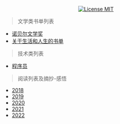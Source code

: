 <p align="center">
  <a href="https://www.skillnull.com"><img src="https://skillnull.com/others/images/brand/MIT.svg" alt="License MIT"></a>
</p>

> 文学类书单列表
* [诺贝尔文学奖](/literature/Nobel-Prize-in-literature.md)
* [关于生活和人生的书单](/literature/booklist-about-life.md)

> 技术类列表
* [程序员](/technology/programmer.md)

> 阅读列表及摘抄-感悟
* [2018](/the-books-i-have-read/2018.md)
* [2019](/the-books-i-have-read/2019.md)
* [2020](/the-books-i-have-read/2020.md)
* [2021](/the-books-i-have-read/2021.md)
* [2022](/the-books-i-have-read/2022.md)
